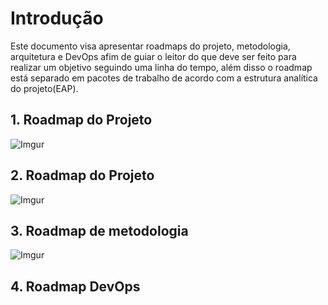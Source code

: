 # Introdução
Este documento visa apresentar roadmaps do projeto, metodologia, arquitetura e DevOps afim de guiar o leitor do que deve ser feito para realizar um objetivo seguindo uma linha do tempo, além disso o roadmap está separado em pacotes de trabalho de acordo com a estrutura analítica do projeto(EAP).

## 1. Roadmap do Projeto 

![Imgur](https://i.imgur.com/k8Uopgc.png)

## 2. Roadmap do Projeto

![Imgur](https://i.imgur.com/BNziBIw.png)

## 3. Roadmap de metodologia

![Imgur](https://i.imgur.com/BNziBIw.png)

## 4. Roadmap DevOps